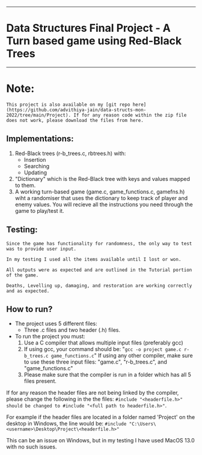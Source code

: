___
# Data Structures Final Project - A Turn based game using Red-Black Trees
___

# Note:
    This project is also available on my [git repo here](https://github.com/advithiya-jain/data-structs-mon-2022/tree/main/Project). If for any reason code within the zip file does not work, please download the files from here.

## Implementations:
1. Red-Black trees (r-b_trees.c, rbtrees.h) with:
    * Insertion
    * Searching
    * Updating
2. "Dictionary" which is the Red-Black tree with keys and values mapped to them.
3. A working turn-based game (game.c, game_functions.c, gamefns.h) wiht a randomiser that uses the dictionary to keep track of player and enemy values. You will recieve all the instructions you need through the game to play/test it.

## Testing:

    Since the game has functionality for randomness, the only way to test was to provide user input. 
    
    In my testing I used all the items available until I lost or won. 
    
    All outputs were as expected and are outlined in the Tutorial portion of the game. 
    
    Deaths, Levelling up, damaging, and restoration are working correctly and as expected.

## How to run?
* The project uses 5 different files:
    - Three .c files and two header (.h) files.
* To run the project you must:
    1. Use a C compiler that allows multiple input files (preferably gcc)
    2. If using gcc, your command should be: 
    "``gcc -o project game.c r-b_trees.c game_functions.c``" If using any other compiler, make sure to use these three input files: "game.c", "r-b_trees.c", and "game_functions.c"
    3. Please make sure that the compiler is run in a folder which has all 5 files present.

If for any reason the header files are not being linked by the compiler, please change the following in the the files:
```#include "<headerfile.h>" should be changed to #include "<full path to headerfile.h>"```.

For example if the header files are located in a folder named 'Project' on the desktop in Windows, the line would be:
```#include "C:\Users\<username>\Desktop\Project\<headerfile.h>"```

This can be an issue on Windows, but in my testing I have used MacOS 13.0 with no such issues. 
